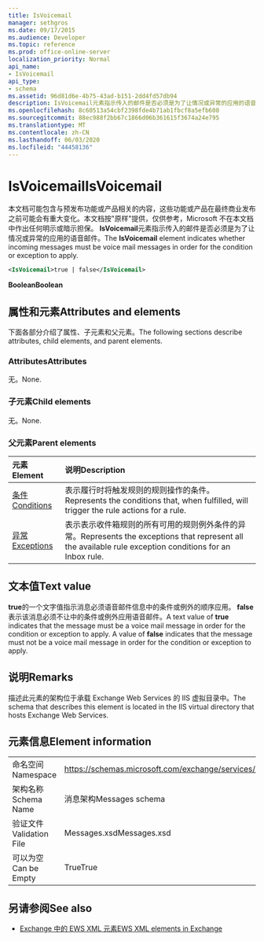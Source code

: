 ```yaml
---
title: IsVoicemail
manager: sethgros
ms.date: 09/17/2015
ms.audience: Developer
ms.topic: reference
ms.prod: office-online-server
localization_priority: Normal
api_name:
- IsVoicemail
api_type:
- schema
ms.assetid: 96d81d6e-4b75-43ad-b151-2dd4fd57db94
description: IsVoicemail元素指示传入的邮件是否必须是为了让情况或异常的应用的语音邮件。
ms.openlocfilehash: 8c60513a54cbf2398fde4b71ab1fbcf8a5efb608
ms.sourcegitcommit: 88ec988f2bb67c1866d06b361615f3674a24e795
ms.translationtype: MT
ms.contentlocale: zh-CN
ms.lasthandoff: 06/03/2020
ms.locfileid: "44458136"
---
```

# <a name="isvoicemail"></a><span data-ttu-id="93206-103">IsVoicemail</span><span class="sxs-lookup"><span data-stu-id="93206-103">IsVoicemail</span></span>

<span data-ttu-id="93206-104">本文档可能包含与预发布功能或产品相关的内容，这些功能或产品在最终商业发布之前可能会有重大变化。本文档按"原样"提供，仅供参考，Microsoft 不在本文档中作出任何明示或暗示担保。 **IsVoicemail**元素指示传入的邮件是否必须是为了让情况或异常的应用的语音邮件。</span><span class="sxs-lookup"><span data-stu-id="93206-104">The **IsVoicemail** element indicates whether incoming messages must be voice mail messages in order for the condition or exception to apply.</span></span> 
  
```XML
<IsVoicemail>true | false</IsVoicemail>
```

 <span data-ttu-id="93206-105">**Boolean**</span><span class="sxs-lookup"><span data-stu-id="93206-105">**Boolean**</span></span>
## <a name="attributes-and-elements"></a><span data-ttu-id="93206-106">属性和元素</span><span class="sxs-lookup"><span data-stu-id="93206-106">Attributes and elements</span></span>

<span data-ttu-id="93206-107">下面各部分介绍了属性、子元素和父元素。</span><span class="sxs-lookup"><span data-stu-id="93206-107">The following sections describe attributes, child elements, and parent elements.</span></span>
  
### <a name="attributes"></a><span data-ttu-id="93206-108">Attributes</span><span class="sxs-lookup"><span data-stu-id="93206-108">Attributes</span></span>

<span data-ttu-id="93206-109">无。</span><span class="sxs-lookup"><span data-stu-id="93206-109">None.</span></span>
  
### <a name="child-elements"></a><span data-ttu-id="93206-110">子元素</span><span class="sxs-lookup"><span data-stu-id="93206-110">Child elements</span></span>

<span data-ttu-id="93206-111">无。</span><span class="sxs-lookup"><span data-stu-id="93206-111">None.</span></span>
  
### <a name="parent-elements"></a><span data-ttu-id="93206-112">父元素</span><span class="sxs-lookup"><span data-stu-id="93206-112">Parent elements</span></span>

|<span data-ttu-id="93206-113">**元素**</span><span class="sxs-lookup"><span data-stu-id="93206-113">**Element**</span></span>|<span data-ttu-id="93206-114">**说明**</span><span class="sxs-lookup"><span data-stu-id="93206-114">**Description**</span></span>|
|:-----|:-----|
|[<span data-ttu-id="93206-115">条件</span><span class="sxs-lookup"><span data-stu-id="93206-115">Conditions</span></span>](conditions.md) <br/> |<span data-ttu-id="93206-116">表示履行时将触发规则的规则操作的条件。</span><span class="sxs-lookup"><span data-stu-id="93206-116">Represents the conditions that, when fulfilled, will trigger the rule actions for a rule.</span></span>  <br/> |
|[<span data-ttu-id="93206-117">异常</span><span class="sxs-lookup"><span data-stu-id="93206-117">Exceptions</span></span>](exceptions.md) <br/> |<span data-ttu-id="93206-118">表示表示收件箱规则的所有可用的规则例外条件的异常。</span><span class="sxs-lookup"><span data-stu-id="93206-118">Represents the exceptions that represent all the available rule exception conditions for an Inbox rule.</span></span>  <br/> |
   
## <a name="text-value"></a><span data-ttu-id="93206-119">文本值</span><span class="sxs-lookup"><span data-stu-id="93206-119">Text value</span></span>

<span data-ttu-id="93206-p101">**true**的一个文字值指示消息必须语音邮件信息中的条件或例外的顺序应用。 **false**表示该消息必须不让中的条件或例外应用语音邮件。</span><span class="sxs-lookup"><span data-stu-id="93206-p101">A text value of **true** indicates that the message must be a voice mail message in order for the condition or exception to apply. A value of **false** indicates that the message must not be a voice mail message in order for the condition or exception to apply.</span></span> 
  
## <a name="remarks"></a><span data-ttu-id="93206-122">说明</span><span class="sxs-lookup"><span data-stu-id="93206-122">Remarks</span></span>

<span data-ttu-id="93206-123">描述此元素的架构位于承载 Exchange Web Services 的 IIS 虚拟目录中。</span><span class="sxs-lookup"><span data-stu-id="93206-123">The schema that describes this element is located in the IIS virtual directory that hosts Exchange Web Services.</span></span>
  
## <a name="element-information"></a><span data-ttu-id="93206-124">元素信息</span><span class="sxs-lookup"><span data-stu-id="93206-124">Element information</span></span>

|||
|:-----|:-----|
|<span data-ttu-id="93206-125">命名空间</span><span class="sxs-lookup"><span data-stu-id="93206-125">Namespace</span></span>  <br/> |https://schemas.microsoft.com/exchange/services/2006/messages  <br/> |
|<span data-ttu-id="93206-126">架构名称</span><span class="sxs-lookup"><span data-stu-id="93206-126">Schema Name</span></span>  <br/> |<span data-ttu-id="93206-127">消息架构</span><span class="sxs-lookup"><span data-stu-id="93206-127">Messages schema</span></span>  <br/> |
|<span data-ttu-id="93206-128">验证文件</span><span class="sxs-lookup"><span data-stu-id="93206-128">Validation File</span></span>  <br/> |<span data-ttu-id="93206-129">Messages.xsd</span><span class="sxs-lookup"><span data-stu-id="93206-129">Messages.xsd</span></span>  <br/> |
|<span data-ttu-id="93206-130">可以为空</span><span class="sxs-lookup"><span data-stu-id="93206-130">Can be Empty</span></span>  <br/> |<span data-ttu-id="93206-131">True</span><span class="sxs-lookup"><span data-stu-id="93206-131">True</span></span>  <br/> |
   
## <a name="see-also"></a><span data-ttu-id="93206-132">另请参阅</span><span class="sxs-lookup"><span data-stu-id="93206-132">See also</span></span>



- [<span data-ttu-id="93206-133">Exchange 中的 EWS XML 元素</span><span class="sxs-lookup"><span data-stu-id="93206-133">EWS XML elements in Exchange</span></span>](ews-xml-elements-in-exchange.md)

